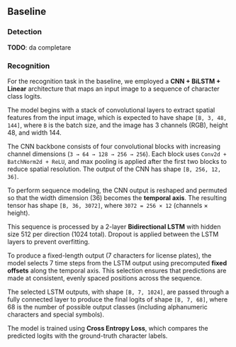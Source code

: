 
## Baseline

### Detection
**TODO**: da completare

### Recognition

For the recognition task in the baseline, we employed a **CNN + BiLSTM + Linear** architecture that maps an input image to a sequence of character class logits.

The model begins with a stack of convolutional layers to extract spatial features from the input image, which is expected to have shape `[B, 3, 48, 144]`, where `B` is the batch size, and the image has 3 channels (RGB), height 48, and width 144.

The CNN backbone consists of four convolutional blocks with increasing channel dimensions (`3 → 64 → 128 → 256 → 256`). Each block uses `Conv2d + BatchNorm2d + ReLU`, and max pooling is applied after the first two blocks to reduce spatial resolution. The output of the CNN has shape `[B, 256, 12, 36]`.

To perform sequence modeling, the CNN output is reshaped and permuted so that the width dimension (36) becomes the **temporal axis**. The resulting tensor has shape `[B, 36, 3072]`, where `3072 = 256 × 12` (channels × height).

This sequence is processed by a 2-layer **Bidirectional LSTM** with hidden size 512 per direction (1024 total). Dropout is applied between the LSTM layers to prevent overfitting.

To produce a fixed-length output (7 characters for license plates), the model selects 7 time steps from the LSTM output using precomputed **fixed offsets** along the temporal axis. This selection ensures that predictions are made at consistent, evenly spaced positions across the sequence.

The selected LSTM outputs, with shape `[B, 7, 1024]`, are passed through a fully connected layer to produce the final logits of shape `[B, 7, 68]`, where 68 is the number of possible output classes (including alphanumeric characters and special symbols).

The model is trained using **Cross Entropy Loss**, which compares the predicted logits with the ground-truth character labels.